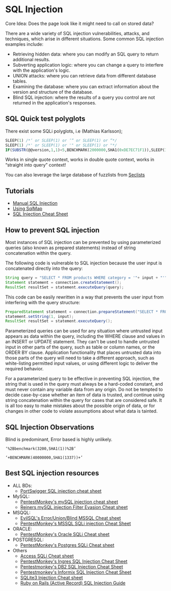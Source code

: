 # SQL Injection

Core Idea: Does the page look like it might need to call on stored data?

There are a wide variety of SQL injection vulnerabilities, attacks, and techniques, which arise in different situations. Some common SQL injection examples include:

- Retrieving hidden data: where you can modify an SQL query to return additional results.
- Subverting application logic: where you can change a query to interfere with the application's logic.
- UNION attacks: where you can retrieve data from different database tables.
- Examining the database: where you can extract information about the version and structure of the database.
- Blind SQL injection: where the results of a query you control are not returned in the application's responses.

## SQL Quick test polyglots

There exist some SQLi polyglots, i.e (Mathias Karlsson);

```SQL
SLEEP(1) /*‘ or SLEEP(1) or ‘“ or SLEEP(1) or “*/
SLEEP(1) /*' or SLEEP(1) or '" or SLEEP(1) or "*/
IF(SUBSTR(@@version,1,1)<5,BENCHMARK(2000000,SHA1(0xDE7EC71F1)),SLEEP(1))/*'XOR(IF(SUBSTR(@@version,1,1)<5,BENCHMARK(2000000,SHA1(0xDE7EC71F1)),SLEEP(1)))OR'|"XOR(IF(SUBSTR(@@version,1,1)<5,BENCHMARK(2000000,SHA1(0xDE7EC71F1)),​SLEEP(1)))OR"*/
```

Works in single quote context, works in double quote context, works in “straight into query” context!

You can also leverage the large database of fuzzlists from [Seclists](https://github.com/danielmiessler/SecLists)

## Tutorials

- [Manual SQL Injection](./manual-sql-injection.md)
- [Using SqlMap](./using-sqlmap.md)
- [SQL Injection Cheat Sheet](./sql-injection-cheat-sheet.md)

## How to prevent SQL injection

Most instances of SQL injection can be prevented by using parameterized queries (also known as prepared statements) instead of string concatenation within the query.

The following code is vulnerable to SQL injection because the user input is concatenated directly into the query:

```Java
String query = "SELECT * FROM products WHERE category = '"+ input + "'";
Statement statement = connection.createStatement();
ResultSet resultSet = statement.executeQuery(query);
```

This code can be easily rewritten in a way that prevents the user input from interfering with the query structure:

```Java
PreparedStatement statement = connection.prepareStatement("SELECT * FROM products WHERE category = ?");
statement.setString(1, input);
ResultSet resultSet = statement.executeQuery();
```

Parameterized queries can be used for any situation where untrusted input appears as data within the query, including the WHERE clause and values in an INSERT or UPDATE statement. They can't be used to handle untrusted input in other parts of the query, such as table or column names, or the ORDER BY clause. Application functionality that places untrusted data into those parts of the query will need to take a different approach, such as white-listing permitted input values, or using different logic to deliver the required behavior.

For a parameterized query to be effective in preventing SQL injection, the string that is used in the query must always be a hard-coded constant, and must never contain any variable data from any origin. Do not be tempted to decide case-by-case whether an item of data is trusted, and continue using string concatenation within the query for cases that are considered safe. It is all too easy to make mistakes about the possible origin of data, or for changes in other code to violate assumptions about what data is tainted.

## SQL Injection Observations

Blind is predominant, Error based is highly unlikely.

``
‘%2Bbenchmark(3200,SHA1(1))%2B’
``

``
‘+BENCHMARK(40000000,SHA1(1337))+’
``

## Best SQL injection resources

- ALL BDs:
  - [PortSwigger SQL injection cheat sheet](https://portswigger.net/web-security/sql-injection/cheat-sheet)
- MySQL:
  - [PentestMonkey's mySQL injection cheat sheet](http://pentestmonkey.net/cheat-sheet/sql-injection/mysql-sql-injection-cheat-sheet)
  - [Reiners mySQL injection Filter Evasion Cheat sheet](https://websec.wordpress.com/2010/12/04/sqli-filter-evasion-cheat-sheet-mysql/)
- MSQQL:
  - [EvilSQL's Error/Union/Blind MSSQL Cheat sheet](http://evilsql.com/main/page2.php)
  - [PentestMonkey's MSSQL SQLi injection Cheat Sheet](http://pentestmonkey.net/cheat-sheet/sql-injection/mssql-sql-injection-cheat-sheet)
- ORACLE:
  - [PentestMonkey's Oracle SQLi Cheat sheet](http://pentestmonkey.net/cheat-sheet/sql-injection/oracle-sql-injection-cheat-sheet)
- POSTGRESQL:
  - [PentestMonkey's Postgres SQLi Cheat sheet](http://pentestmonkey.net/cheat-sheet/sql-injection/postgres-sql-injection-cheat-sheet)
- Others
  - [Access SQLi Cheat sheet](http://nibblesec.org/files/MSAccessSQLi/MSAccessSQLi.html)
  - [PentestMonkey's Ingres SQL Injection Cheat Sheet](http://pentestmonkey.net/cheat-sheet/sql-injection/ingres-sql-injection-cheat-sheet)
  - [Pentestmonkey's DB2 SQL Injection Cheat Sheet](http://pentestmonkey.net/cheat-sheet/sql-injection/db2-sql-injection-cheat-sheet)
  - [Pentestmonkey's Informix SQL Injection Cheat Sheet](http://pentestmonkey.net/cheat-sheet/sql-injection/informix-sql-injection-cheat-sheet)
  - [SQLite3 Injection Cheat sheet](https://sites.google.com/site/0x7674/home/sqlite3injectioncheatsheet)
  - [Ruby on Rails (Active Record) SQL Injection Guide](http://rails-sqli.org/)
